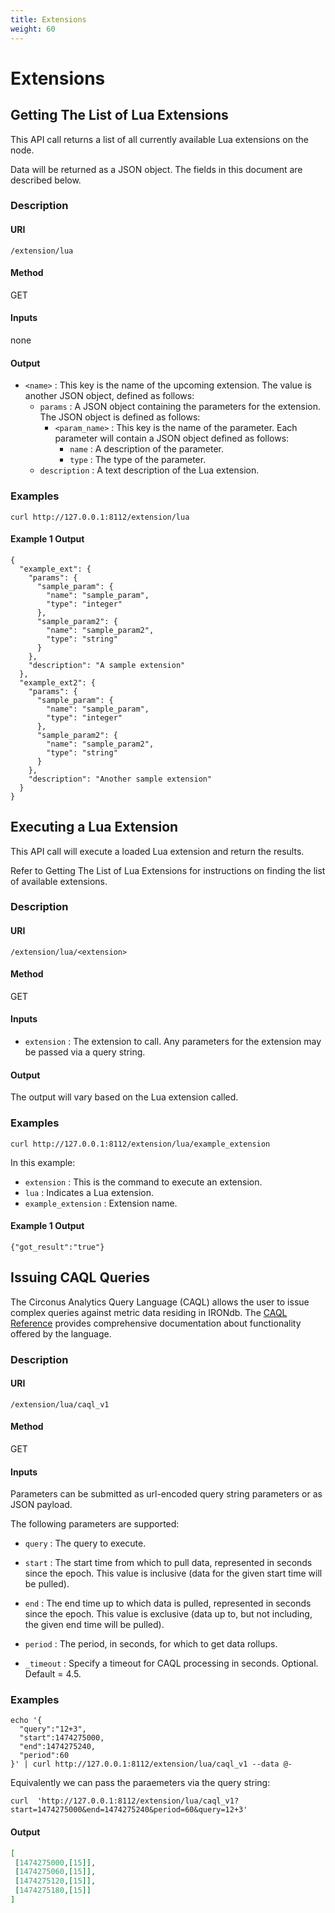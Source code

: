 ```yaml
---
title: Extensions
weight: 60
---
```


# Extensions

## Getting The List of Lua Extensions

This API call returns a list of all currently available Lua extensions on the
node.

Data will be returned as a JSON object. The fields in this document are
described below.

### Description

#### URI

`/extension/lua`

#### Method

GET

#### Inputs

none

#### Output

 * `<name>` : This key is the name of the upcoming extension. The value is another JSON object, defined as follows:
   * `params` : A JSON object containing the parameters for the extension. The JSON object is defined as follows:
     * `<param_name>` : This key is the name of the parameter. Each parameter will contain a JSON object defined as follows:
       * `name` : A description of the parameter.
       * `type` : The type of the parameter.
   * `description` : A text description of the Lua extension.

### Examples

```
curl http://127.0.0.1:8112/extension/lua
```

#### Example 1 Output

```
{
  "example_ext": {
    "params": {
      "sample_param": {
        "name": "sample_param",
        "type": "integer"
      },
      "sample_param2": {
        "name": "sample_param2",
        "type": "string"
      }
    },
    "description": "A sample extension"
  },
  "example_ext2": {
    "params": {
      "sample_param": {
        "name": "sample_param",
        "type": "integer"
      },
      "sample_param2": {
        "name": "sample_param2",
        "type": "string"
      }
    },
    "description": "Another sample extension"
  }
}
```
## Executing a Lua Extension

This API call will execute a loaded Lua extension and return the results.

Refer to Getting The List of Lua Extensions for instructions on finding the
list of available extensions.

### Description

#### URI

`/extension/lua/<extension>`

#### Method

GET

#### Inputs

 * `extension` : The extension to call. Any parameters for the extension may be
   passed via a query string.

#### Output

The output will vary based on the Lua extension called.

### Examples

```
curl http://127.0.0.1:8112/extension/lua/example_extension
```

In this example:

 * `extension` : This is the command to execute an extension.
 * `lua` : Indicates a Lua extension.
 * `example_extension` : Extension name.

#### Example 1 Output

```
{"got_result":"true"}
```
## Issuing CAQL Queries

The Circonus Analytics Query Language (CAQL) allows the user to issue complex queries against metric data residing in IRONdb.
The [CAQL Reference](/caql/reference/) provides comprehensive documentation about functionality offered by the language.


### Description

#### URI

`/extension/lua/caql_v1`

#### Method

GET

#### Inputs

Parameters can be submitted as url-encoded query string parameters or as JSON payload.

The following parameters are supported:

* `query` : The query to execute.

* `start` : The start time from which to pull data, represented in seconds since the epoch. This value is inclusive (data for the given start time will be pulled).

* `end` : The end time up to which data is pulled, represented in seconds since the epoch. This value is exclusive (data up to, but not including, the given end time will be pulled).

* `period` : The period, in seconds, for which to get data rollups.

* `_timeout` : Specify a timeout for CAQL processing in seconds. Optional. Default = 4.5.

### Examples

```
echo '{
  "query":"12+3",
  "start":1474275000,
  "end":1474275240,
  "period":60
}' | curl http://127.0.0.1:8112/extension/lua/caql_v1 --data @-
```

Equivalently we can pass the paraemeters via the query string:


```
curl  'http://127.0.0.1:8112/extension/lua/caql_v1?start=1474275000&end=1474275240&period=60&query=12+3'
```

#### Output

```json
[
 [1474275000,[15]],
 [1474275060,[15]],
 [1474275120,[15]],
 [1474275180,[15]]
]
```
